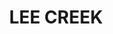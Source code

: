---
lastmod: '2025-04-06T06:05:20+00:00'
latitude: -32.708935
layout: suburb
longitude: 150.059088
postcode: '2849'
state: NSW
title: LEE CREEK
url: /nsw/lee-creek/
---